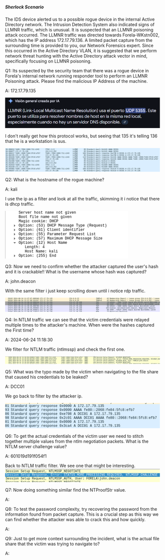 
##### Sherlock Scenario

The IDS device alerted us to a possible rogue device in the internal Active Directory network. The Intrusion Detection System also indicated signs of LLMNR traffic, which is unusual. It is suspected that an LLMNR poisoning attack occurred. The LLMNR traffic was directed towards Forela-WKstn002, which has the IP address 172.17.79.136. A limited packet capture from the surrounding time is provided to you, our Network Forensics expert. Since this occurred in the Active Directory VLAN, it is suggested that we perform network threat hunting with the Active Directory attack vector in mind, specifically focusing on LLMNR poisoning.


Q1: Its suspected by the security team that there was a rogue device in Forela's internal network running responder tool to perform an LLMNR Poisoning attack. Please find the malicious IP Address of the machine.

A: 172.17.79.135

![](../../Img/Pasted%20image%2020250428140241.png)

I don't really get how this protocol works, but seeing that 135 it's telling 136 that he is a workstation is sus.

![](../../Img/Pasted%20image%2020250428140523.png)

Q2: What is the hostname of the rogue machine?

A: kali

I use the ip as a filter and look at all the traffic, skimming it i notice that there is dhcp traffic.

![](../../Img/Pasted%20image%2020250428141036.png)

Q3: Now we need to confirm whether the attacker captured the user's hash and it is crackable!! What is the username whose hash was captured?

A: john.deacon

With the same filter i just keep scrolling down until i notice rdp traffic.

![](../../Img/Pasted%20image%2020250428141135.png)

Q4: In NTLM traffic we can see that the victim credentials were relayed multiple times to the attacker's machine. When were the hashes captured the First time?

A: 2024-06-24 11:18:30

We filter for NTLM traffic (ntlmssp) and check the first one.

![](../../Img/Pasted%20image%2020250428141303.png)

Q5: What was the typo made by the victim when navigating to the file share that caused his credentials to be leaked?

A: DCC01

We go back to filter by the attacker ip.

![](../../Img/Pasted%20image%2020250428141516.png)

Q6: To get the actual credentials of the victim user we need to stitch together multiple values from the ntlm negotiation packets. What is the NTLM server challenge value?

A: 601019d191f054f1

Back to NTLM traffic filter. We see one that might be interesting. 
![](../../Img/Pasted%20image%2020250428141812.png)



Q7: Now doing something similar find the NTProofStr value.

A: 

Q8: To test the password complexity, try recovering the password from the information found from packet capture. This is a crucial step as this way we can find whether the attacker was able to crack this and how quickly.

A: 

Q9: Just to get more context surrounding the incident, what is the actual file share that the victim was trying to navigate to?

A: 
